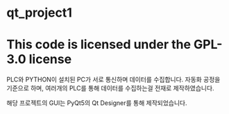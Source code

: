 # qt_project1
# This code is licensed under the GPL-3.0 license
PLC와 PYTHON이 설치된 PC가 서로 통신하며 데이터를 수집합니다. 
자동화 공정을 기준으로 하며, 여러개의 PLC를 통해 데이터를 수집하는걸 전재로 제작하였습니다.

해당 프로젝트의 GUI는 PyQt5의 Qt Designer를 통해 제작되었습니다.
